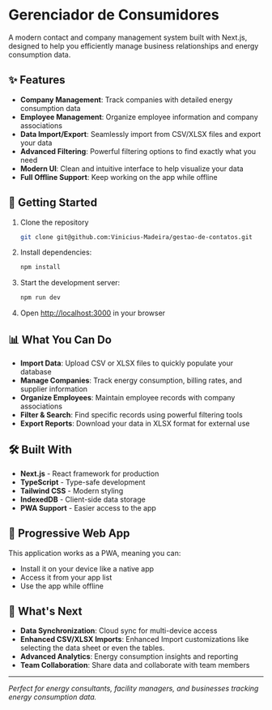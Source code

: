 # Gerenciador de Consumidores

A modern contact and company management system built with Next.js, designed to help you efficiently manage business relationships and energy consumption data.

## ✨ Features

- **Company Management**: Track companies with detailed energy consumption data
- **Employee Management**: Organize employee information and company associations
- **Data Import/Export**: Seamlessly import from CSV/XLSX files and export your data
- **Advanced Filtering**: Powerful filtering options to find exactly what you need
- **Modern UI**: Clean and intuitive interface to help visualize your data
- **Full Offline Support**: Keep working on the app while offline

## 🚀 Getting Started

1. Clone the repository

   ```sh
   git clone git@github.com:Vinicius-Madeira/gestao-de-contatos.git
   ```

2. Install dependencies:
   ```sh
   npm install
   ```
3. Start the development server:
   ```sh
   npm run dev
   ```
4. Open [http://localhost:3000](http://localhost:3000) in your browser

## 📊 What You Can Do

- **Import Data**: Upload CSV or XLSX files to quickly populate your database
- **Manage Companies**: Track energy consumption, billing rates, and supplier information
- **Organize Employees**: Maintain employee records with company associations
- **Filter & Search**: Find specific records using powerful filtering tools
- **Export Reports**: Download your data in XLSX format for external use

## 🛠️ Built With

- **Next.js** - React framework for production
- **TypeScript** - Type-safe development
- **Tailwind CSS** - Modern styling
- **IndexedDB** - Client-side data storage
- **PWA Support** - Easier access to the app

## 📱 Progressive Web App

This application works as a PWA, meaning you can:

- Install it on your device like a native app
- Access it from your app list
- Use the app while offline

## 🔮 What's Next

- **Data Synchronization**: Cloud sync for multi-device access
- **Enhanced CSV/XLSX Imports**: Enhanced Import customizations like selecting the data sheet or even the tables.
- **Advanced Analytics**: Energy consumption insights and reporting
- **Team Collaboration**: Share data and collaborate with team members

---

_Perfect for energy consultants, facility managers, and businesses tracking energy consumption data._
